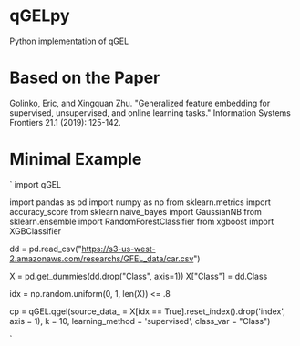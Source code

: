 # qGELpy
Python implementation of qGEL

# Based on the Paper 

Golinko, Eric, and Xingquan Zhu. "Generalized feature embedding for supervised, unsupervised, and online learning tasks." Information Systems Frontiers 21.1 (2019): 125-142.

# Minimal Example

`
import qGEL

import pandas as pd
import numpy as np
from sklearn.metrics import accuracy_score
from sklearn.naive_bayes import GaussianNB
from sklearn.ensemble import RandomForestClassifier
from xgboost import XGBClassifier

dd = pd.read_csv("https://s3-us-west-2.amazonaws.com/researchs/GFEL_data/car.csv")

X = pd.get_dummies(dd.drop("Class", axis=1))
X["Class"] = dd.Class

idx = np.random.uniform(0, 1, len(X)) <= .8

cp = qGEL.qgel(source_data_ = X[idx == True].reset_index().drop('index', axis = 1),
               k = 10, learning_method = 'supervised', class_var = "Class")
               
`               
